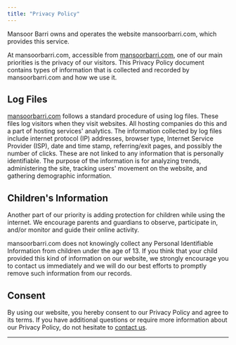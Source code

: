 ```yaml
---
title: "Privacy Policy"
---
```


Mansoor Barri owns and operates the website mansoorbarri.com, which provides this service.

At mansoorbarri.com, accessible from [mansoorbarri.com](https://mansoorbarri.com), one of our main priorities is the privacy of our visitors. This Privacy Policy document contains types of information that is collected and recorded by mansoorbarri.com and how we use it.

## Log Files
[mansoorbarri.com](https://mansoorbarri.com) follows a standard procedure of using log files. These files log visitors when they visit websites. All hosting companies do this and a part of hosting services' analytics. The information collected by log files include internet protocol (IP) addresses, browser type, Internet Service Provider (ISP), date and time stamp, referring/exit pages, and possibly the number of clicks. These are not linked to any information that is personally identifiable. The purpose of the information is for analyzing trends, administering the site, tracking users' movement on the website, and gathering demographic information.

## Children's Information
Another part of our priority is adding protection for children while using the internet. We encourage parents and guardians to observe, participate in, and/or monitor and guide their online activity.

mansoorbarri.com does not knowingly collect any Personal Identifiable Information from children under the age of 13. If you think that your child provided this kind of information on our website, we strongly encourage you to contact us immediately and we will do our best efforts to promptly remove such information from our records.

## Consent

By using our website, you hereby consent to our Privacy Policy and agree to its terms. If you have additional questions or require more information about our Privacy Policy, do not hesitate to [contact us](/contact-us).

-------------------------------------------------------------